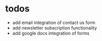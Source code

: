 # todos

- add email integration of contact us form
- add newsletter subscription functionality
- add google docs integration of forms
